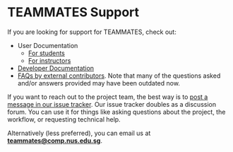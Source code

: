 # TEAMMATES Support

If you are looking for support for TEAMMATES, check out:

* User Documentation
  * [For students](https://teammatesv4.appspot.com/web/front/help/student)
  * [For instructors](https://teammatesv4.appspot.com/web/front/help/instructor)
* [Developer Documentation](https://teammates.github.io/teammates)
* [FAQs by external contributors](https://github.com/TEAMMATES/teammates/issues?utf8=✓&q=is:issue+label:a-DevHelp). Note that many of the questions asked and/or answers provided may have been outdated now.

If you want to reach out to the project team, the best way is to [post a message in our issue tracker](https://github.com/TEAMMATES/teammates/issues/new). Our issue tracker doubles as a discussion forum.
You can use it for things like asking questions about the project, the workflow, or requesting technical help.

Alternatively (less preferred), you can email us at **teammates@comp.nus.edu.sg**.

